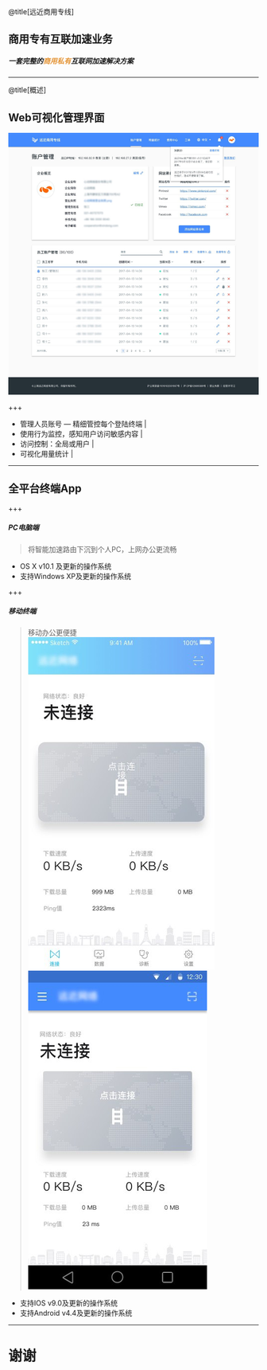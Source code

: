@title[远近商用专线]
## 商用专有互联加速业务
##### <span style="font-family:Helvetica Neue; font-weight:bold">一套完整的<span style="color:#e49436">商用私有</span>互联网加速解决方案</span>

---

@title[概述]

## Web可视化管理界面

![portal](assets/portal.jpg)

+++

- 管理人员账号
— 精细管控每个登陆终端 |
- 使用行为监控，感知用户访问敏感内容 |
- 访问控制：全局或用户 |
- 可视化用量统计 |

---

## 全平台终端App

+++

##### PC电脑端

> 将智能加速路由下沉到个人PC，上网办公更流畅

- OS X v10.1 及更新的操作系统
- 支持Windows XP及更新的操作系统

+++

##### 移动终端

> 移动办公更便捷
![ios](assets/ios.jpg) ![android](assets/android.jpg)

- 支持IOS v9.0及更新的操作系统
- 支持Android v4.4及更新的操作系统

---

# 谢谢